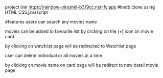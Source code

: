 project link https://rainbow-piroshki-b319cc.netlify.app
#Imdb clone using HTML,CSS,javascript

#features
users can search any movies name

movies can be added to favourite list by clicking on the (+) icon on movie card


by clicking on watchlist page will be redirected to Watchlist page

user can delete individual or all movies at a time

by clicking on movie name on card page will be redirect to new detail movie page